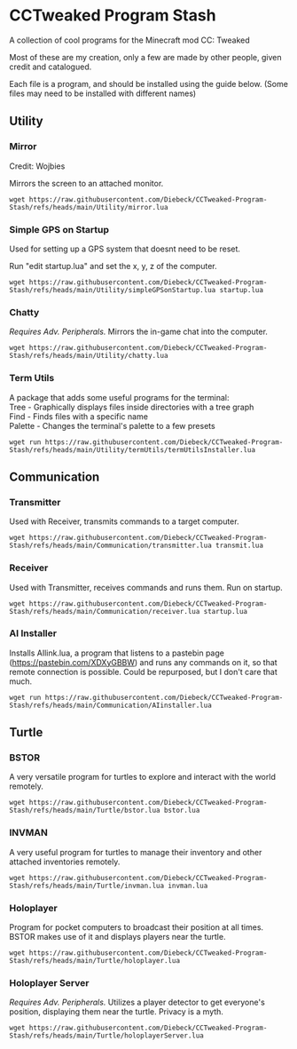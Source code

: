 # CCTweaked Program Stash
A collection of cool programs for the Minecraft mod CC: Tweaked

Most of these are my creation, only a few are made by other people, given credit and catalogued.

Each file is a program, and should be installed using the guide below. (Some files may need to be installed with different names)

## Utility

### Mirror
Credit: Wojbies

Mirrors the screen to an attached monitor.
```
wget https://raw.githubusercontent.com/Diebeck/CCTweaked-Program-Stash/refs/heads/main/Utility/mirror.lua
```

### Simple GPS on Startup
Used for setting up a GPS system that doesnt need to be reset.

Run "edit startup.lua" and set the x, y, z of the computer.
```
wget https://raw.githubusercontent.com/Diebeck/CCTweaked-Program-Stash/refs/heads/main/Utility/simpleGPSonStartup.lua startup.lua
```

### Chatty
*Requires Adv. Peripherals.* Mirrors the in-game chat into the computer.
```
wget https://raw.githubusercontent.com/Diebeck/CCTweaked-Program-Stash/refs/heads/main/Utility/chatty.lua
```

### Term Utils
A package that adds some useful programs for the terminal:  
Tree - Graphically displays files inside directories with a tree graph  
Find - Finds files with a specific name  
Palette - Changes the terminal's palette to a few presets  
```
wget run https://raw.githubusercontent.com/Diebeck/CCTweaked-Program-Stash/refs/heads/main/Utility/termUtils/termUtilsInstaller.lua
```

## Communication

### Transmitter
Used with Receiver, transmits commands to a target computer.
```
wget https://raw.githubusercontent.com/Diebeck/CCTweaked-Program-Stash/refs/heads/main/Communication/transmitter.lua transmit.lua
```

### Receiver
Used with Transmitter, receives commands and runs them. Run on startup.
```
wget https://raw.githubusercontent.com/Diebeck/CCTweaked-Program-Stash/refs/heads/main/Communication/receiver.lua startup.lua
```

### AI Installer
Installs AIlink.lua, a program that listens to a pastebin page (https://pastebin.com/XDXyGBBW) and runs any commands on it, so that remote connection is possible. Could be repurposed, but I don't care that much.
```
wget run https://raw.githubusercontent.com/Diebeck/CCTweaked-Program-Stash/refs/heads/main/Communication/AIinstaller.lua
```

## Turtle

### BSTOR
A very versatile program for turtles to explore and interact with the world remotely.
```
wget https://raw.githubusercontent.com/Diebeck/CCTweaked-Program-Stash/refs/heads/main/Turtle/bstor.lua bstor.lua
```

### INVMAN
A very useful program for turtles to manage their inventory and other attached inventories remotely.
```
wget https://raw.githubusercontent.com/Diebeck/CCTweaked-Program-Stash/refs/heads/main/Turtle/invman.lua invman.lua
```

### Holoplayer
Program for pocket computers to broadcast their position at all times. BSTOR makes use of it and displays players near the turtle.
```
wget https://raw.githubusercontent.com/Diebeck/CCTweaked-Program-Stash/refs/heads/main/Turtle/holoplayer.lua
```

### Holoplayer Server
*Requires Adv. Peripherals.* Utilizes a player detector to get everyone's position, displaying them near the turtle. Privacy is a myth.
```
wget https://raw.githubusercontent.com/Diebeck/CCTweaked-Program-Stash/refs/heads/main/Turtle/holoplayerServer.lua
```
